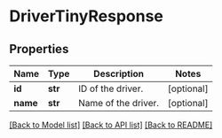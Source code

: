 # DriverTinyResponse

## Properties
Name | Type | Description | Notes
------------ | ------------- | ------------- | -------------
**id** | **str** | ID of the driver. | [optional] 
**name** | **str** | Name of the driver. | [optional] 

[[Back to Model list]](../README.md#documentation-for-models) [[Back to API list]](../README.md#documentation-for-api-endpoints) [[Back to README]](../README.md)

